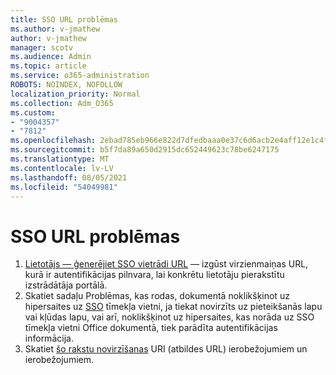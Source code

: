 ```yaml
---
title: SSO URL problēmas
ms.author: v-jmathew
author: v-jmathew
manager: scotv
ms.audience: Admin
ms.topic: article
ms.service: o365-administration
ROBOTS: NOINDEX, NOFOLLOW
localization_priority: Normal
ms.collection: Adm_O365
ms.custom:
- "9004357"
- "7812"
ms.openlocfilehash: 2ebad785eb966e822d7dfedbaaa0e37c6d6acb2e4aff12e1c4f85c5cc481bd65
ms.sourcegitcommit: b5f7da89a650d2915dc652449623c78be6247175
ms.translationtype: MT
ms.contentlocale: lv-LV
ms.lasthandoff: 08/05/2021
ms.locfileid: "54049981"
---
```

# <a name="sso-url-issues"></a>SSO URL problēmas

1. [Lietotājs — ģenerējiet SSO vietrādi URL](https://docs.microsoft.com/rest/api/apimanagement/2019-12-01/User/GenerateSsoUrl) — izgūst virzienmaiņas URL, kurā ir autentifikācijas pilnvara, lai konkrētu lietotāju pierakstītu izstrādātāja portālā.
2. Skatiet sadaļu Problēmas, kas rodas, dokumentā noklikšķinot uz hipersaites uz [SSO](https://docs.microsoft.com/office/troubleshoot/office-suite-issues/click-hyperlink-to-sso-website) tīmekļa vietni, ja tiekat novirzīts uz pieteikšanās lapu vai kļūdas lapu, vai arī, noklikšķinot uz hipersaites, kas norāda uz SSO tīmekļa vietni Office dokumentā, tiek parādīta autentifikācijas informācija.
3. Skatiet [šo rakstu novirzīšanas](https://docs.microsoft.com/azure/active-directory/develop/reply-url) URI (atbildes URL) ierobežojumiem un ierobežojumiem.
